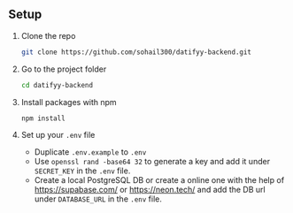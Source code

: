 ## Setup

1. Clone the repo 
   ```sh
   git clone https://github.com/sohail300/datifyy-backend.git
   ```

2. Go to the project folder
   ```sh
   cd datifyy-backend
   ```

3. Install packages with npm
   ```sh
   npm install
   ```

4. Set up your `.env` file
   - Duplicate `.env.example` to `.env`
   - Use `openssl rand -base64 32` to generate a key and add it under `SECRET_KEY` in the `.env` file.
   - Create a local PostgreSQL DB or create a online one with the help of https://supabase.com/ or https://neon.tech/ and add the DB url under `DATABASE_URL` in the `.env` file.
   